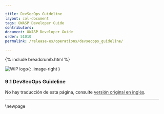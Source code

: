 ```yaml
---

title: DevSecOps Guideline
layout: col-document
tags: OWASP Developer Guide
contributors:
document: OWASP Developer Guide
order: 51010
permalink: /release-es/operations/devsecops_guideline/

---
```


{% include breadcrumb.html %}

<style type="text/css">
.image-right {
  height: 180px;
  display: block;
  margin-left: auto;
  margin-right: auto;
  float: right;
}
</style>

![WIP logo](../../../assets/images/dg_wip.png "Trabajo en curso"){: .image-right }

### 9.1 DevSecOps Guideline

No hay traducción de esta página, consulte [versión original en inglés][release1101].

----

[release1101]: https://github.com/OWASP/www-project-developer-guide/blob/main/release/11-operations/01-devsecops.md


\newpage
